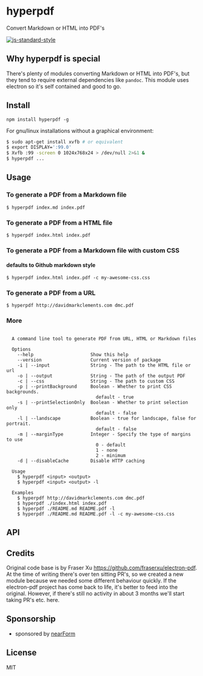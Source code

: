 # hyperpdf

Convert Markdown or HTML into PDF's

[![js-standard-style][standard-image]][standard-url]

## Why hyperpdf is special

There's plenty of modules converting Markdown or HTML into PDF's, but
they tend to require external dependencies like `pandoc`. This module
uses electron so it's self contained and good to go.

## Install


```
npm install hyperpdf -g
```

For gnu/linux installations without a graphical environment:

```bash
$ sudo apt-get install xvfb # or equivalent
$ export DISPLAY=':99.0'
$ Xvfb :99 -screen 0 1024x768x24 > /dev/null 2>&1 &
$ hyperpdf ...
```

## Usage

### To generate a PDF from a Markdown file

```
$ hyperpdf index.md index.pdf
```

### To generate a PDF from a HTML file

```
$ hyperpdf index.html index.pdf
```

### To generate a PDF from a Markdown file with custom CSS
#### defaults to Github markdown style

```
$ hyperpdf index.html index.pdf -c my-awesome-css.css
```

### To generate a PDF from a URL

```
$ hyperpdf http://davidmarkclements.com dmc.pdf
```

### More

```

  A command line tool to generate PDF from URL, HTML or Markdown files

  Options
    --help                     Show this help
    --version                  Current version of package
    -i | --input               String - The path to the HTML file or url
    -o | --output              String - The path of the output PDF
    -c | --css                 String - The path to custom CSS
    -p | --printBackground     Boolean - Whether to print CSS backgrounds.
                                 default - true
    -s | --printSelectionOnly  Boolean - Whether to print selection only
                                 default - false
    -l | --landscape           Boolean - true for landscape, false for portrait.
                                 default - false
    -m | --marginType          Integer - Specify the type of margins to use
                                 0 - default
                                 1 - none
                                 2 - minimum
    -d | --disableCache        Disable HTTP caching

  Usage
    $ hyperpdf <input> <output>
    $ hyperpdf <input> <output> -l

  Examples
    $ hyperpdf http://davidmarkclements.com dmc.pdf
    $ hyperpdf ./index.html index.pdf
    $ hyperpdf ./README.md README.pdf -l
    $ hyperpdf ./README.md README.pdf -l -c my-awesome-css.css

```

## API


## Credits

Original code base is by Fraser Xu https://github.com/fraserxu/electron-pdf.
At the time of writing there's over ten sitting PR's, so we created a new module
because we needed some different behaviour quickly. If the electron-pdf project
has come back to life, it's better to feed into the original. However, if there's
still no activity in about 3 months we'll start taking PR's etc. here.


## Sponsorship

* sponsored by [nearForm](http://nearform.com)


## License

MIT


[standard-image]: https://img.shields.io/badge/code%20style-standard-brightgreen.svg?style=flat-square

[standard-url]: https://github.com/feross/standard
